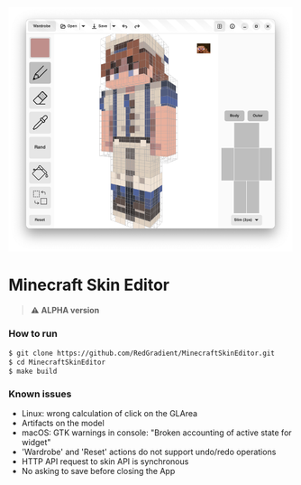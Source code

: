 ![MCSkinEditor UI](resources/screenshot-1.png)

# Minecraft Skin Editor
> ⚠️ **ALPHA version**

### How to run
```shell
$ git clone https://github.com/RedGradient/MinecraftSkinEditor.git
$ cd MinecraftSkinEditor
$ make build
```

### Known issues
* Linux: wrong calculation of click on the GLArea
* Artifacts on the model
* macOS: GTK warnings in console: "Broken accounting of active state for widget"
* 'Wardrobe' and 'Reset' actions do not support undo/redo operations
* HTTP API request to skin API is synchronous
* No asking to save before closing the App
